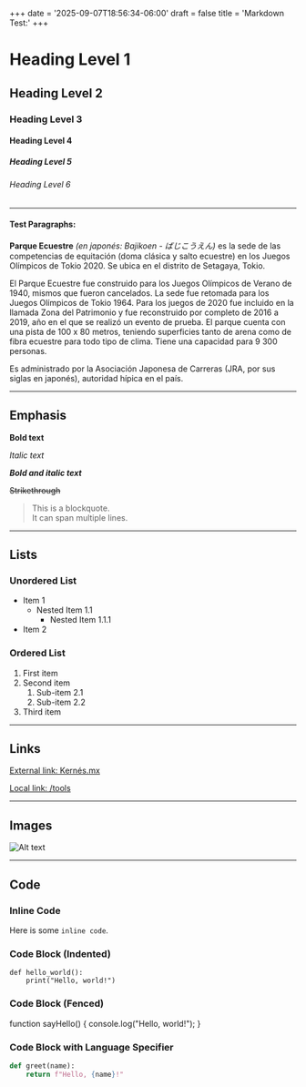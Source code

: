 +++
date = '2025-09-07T18:56:34-06:00'
draft = false
title = 'Markdown Test:'
+++

# Heading Level 1

## Heading Level 2

### Heading Level 3

#### Heading Level 4

##### Heading Level 5

###### Heading Level 6

***

#### Test Paragraphs:

**Parque Ecuestre** _(en japonés: Bajikoen - ばじこうえん)_ es la sede de las competencias de equitación (doma clásica y salto ecuestre) en los Juegos Olímpicos de Tokio 2020. Se ubica en el distrito de Setagaya, Tokio. 

El Parque Ecuestre fue construido para los Juegos Olímpicos de Verano de 1940, mismos que fueron cancelados. La sede fue retomada para los Juegos Olímpicos de Tokio 1964. Para los juegos de 2020 fue incluido en la llamada Zona del Patrimonio y fue reconstruido por completo de 2016 a 2019, año en el que se realizó un evento de prueba. El parque cuenta con una pista de 100 x 80 metros, teniendo superficies tanto de arena como de fibra ecuestre para todo tipo de clima.​ Tiene una capacidad para 9 300 personas. 

Es administrado por la Asociación Japonesa de Carreras (JRA, por sus siglas en japonés), autoridad hípica en el país. 

---

## Emphasis

**Bold text**

*Italic text*

***Bold and italic text***

~~Strikethrough~~

> This is a blockquote.  
> It can span multiple lines.

---

## Lists

### Unordered List

- Item 1
  - Nested Item 1.1
    - Nested Item 1.1.1
- Item 2

### Ordered List

1. First item
2. Second item
   1. Sub-item 2.1
   2. Sub-item 2.2
3. Third item

---

## Links

[External link: Kernés.mx](https://www.kernes.mx)

[Local link: /tools](/tools)

---

## Images

![Alt text](/images/miau.png "Optional title")

---

## Code

### Inline Code

Here is some `inline code`.

### Code Block (Indented)

    def hello_world():
        print("Hello, world!")

### Code Block (Fenced)

function sayHello() {
console.log("Hello, world!");
}

### Code Block with Language Specifier

```python
def greet(name):
    return f"Hello, {name}!"
